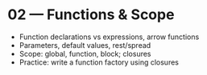 # 02 — Functions & Scope

- Function declarations vs expressions, arrow functions
- Parameters, default values, rest/spread
- Scope: global, function, block; closures
- Practice: write a function factory using closures
